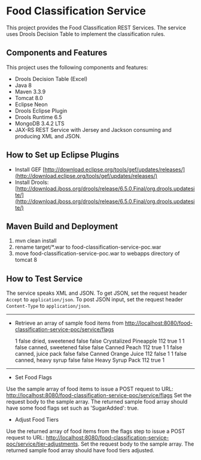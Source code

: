 # Food Classification Service

This project provides the Food Classification REST Services.
The service uses Drools Decision Table to implement the classification rules.

## Components and Features

This project uses the following components and features:

* Drools Decision Table (Excel)
* Java 8
* Maven 3.3.9
* Tomcat 8.0
* Eclipse Neon
* Drools Eclipse Plugin
* Drools Runtime 6.5
* MongoDB 3.4.2 LTS
* JAX-RS REST Service with Jersey and Jackson consuming and producing XML and JSON.

## How to Set up Eclipse Plugins

* Install GEF [http://download.eclipse.org/tools/gef/updates/releases/](http://download.eclipse.org/tools/gef/updates/releases/)
* Install Drools: [http://download.jboss.org/drools/release/6.5.0.Final/org.drools.updatesite/](http://download.jboss.org/drools/release/6.5.0.Final/org.drools.updatesite/)

## Maven Build and Deployment

1. mvn clean install
2. rename target/*.war to food-classification-service-poc.war
3. move food-classification-service-poc.war to webapps directory of tomcat 8

## How to Test Service

The service speaks XML and JSON.  To get JSON, set the request header `Accept` to `application/json`.  To post JSON input, set the request header `Content-Type` to `application/json`.

---

* Retrieve an array of sample food items from [http://localhost:8080/food-classification-service-poc/service/flags](http://localhost:8080/food-classification-service-poc/service/flags)

    <?xml version="1.0" encoding="UTF-8" standalone="yes"?>
    <tieredFoods>
        <tieredFood>
            <adjustedTier>1</adjustedTier> <exclusion1></exclusion1>
            <fatAdded>false</fatAdded> <label>dried, sweetened</label>
            <lowFat>false</lowFat> <lowSugar>false</lowSugar>
            <name>Crystalized Pineapple</name> <subGroup>112</subGroup>
            <sugarAdded>true</sugarAdded> <tsatTier>1</tsatTier>
        </tieredFood>
        <tieredFood>
            <adjustedTier>1</adjustedTier> <exclusion1></exclusion1>
            <fatAdded>false</fatAdded> <label>canned, sweetened</label>
            <lowFat>false</lowFat> <lowSugar>false</lowSugar>
            <name>Canned Peach</name> <subGroup>112</subGroup>
            <sugarAdded>true</sugarAdded> <tsatTier>1</tsatTier>
        </tieredFood>
        <tieredFood>
            <adjustedTier>1</adjustedTier> <exclusion1></exclusion1>
            <fatAdded>false</fatAdded> <label>canned, juice pack</label>
            <lowFat>false</lowFat> <lowSugar>false</lowSugar>
            <name>Canned Orange Juice</name> <subGroup>112</subGroup>
            <sugarAdded>false</sugarAdded> <tsatTier>1</tsatTier>
        </tieredFood>
        <tieredFood>
            <adjustedTier>1</adjustedTier> <exclusion1></exclusion1>
            <fatAdded>false</fatAdded> <label>canned, heavy syrup</label>
            <lowFat>false</lowFat> <lowSugar>false</lowSugar>
            <name>Heavy Syrup Pack</name> <subGroup>112</subGroup>
            <sugarAdded>true</sugarAdded> <tsatTier>1</tsatTier>
        </tieredFood>
    </tieredFoods>

---

* Set Food Flags

Use the sample array of food items to issue a POST request to URL: [http://localhost:8080/food-classification-service-poc/service/flags](http://localhost:8080/food-classification-service-poc/service/flags)
Set the request body to the sample array.  The returned sample food array should have some food flags set such as 'SugarAdded': true.


* Adjust Food Tiers

Use the returned array of food items from the flags step to issue a POST request to URL: [http://localhost:8080/food-classification-service-poc/service/tier-adjustments](http://localhost:8080/food-classification-service-poc/service/tier-adjustments).
Set the request body to the sample array.  The returned sample food array should have food tiers adjusted.


